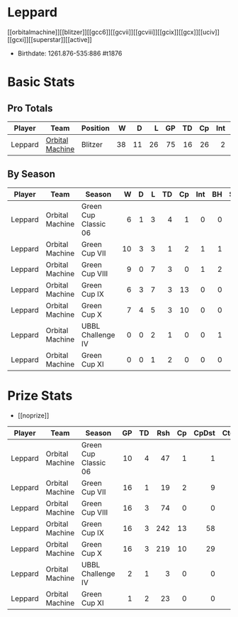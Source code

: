 # Leppard

[[orbitalmachine]][[blitzer]][[gcc6]][[gcvii]][[gcviii]][[gcix]][[gcx]][[uciv]][[gcxi]][[superstar]][[active]]

* Birthdate: 1261.876-535:886 #t1876 

# Basic Stats

## Pro Totals

| Player           | Team        | Position      | W | D | L | GP | TD | Cp | Int | BH | SI | Ki | MVP | SPP |
|------------------|-------------|---------------|--:|--:|--:|---:|---:|---:|----:|---:|---:|---:|----:|----:|
| Leppard  | [Orbital Machine](../teams/orbitalmachine) | Blitzer |   38 |   11 |   26 |   75 |   16 |   26 |    2 |    3 |    4 |    2 |    6 |  126 |

## By Season

| Player | Team         | Season          | W | D | L | TD | Cp | Int | BH | SI | Ki | MVP | SPP |
|--------|--------------|-----------------|--:|--:|--:|---:|---:|----:|---:|---:|---:|----:|----:|
| Leppard | Orbital Machine | Green Cup Classic 06 |    6 |    1 |    3 |    4 |    1 |    0 |    0 |    0 |    1 |    2 |   25 |
| Leppard | Orbital Machine | Green Cup VII        |   10 |    3 |    3 |    1 |    2 |    1 |    1 |    0 |    0 |    2 |   19 |
| Leppard | Orbital Machine | Green Cup VIII       |    9 |    0 |    7 |    3 |    0 |    1 |    2 |    1 |    1 |    2 |   29 |
| Leppard | Orbital Machine | Green Cup IX         |    6 |    3 |    7 |    3 |   13 |    0 |    0 |    1 |    0 |    0 |   24 |
| Leppard | Orbital Machine | Green Cup X          |    7 |    4 |    5 |    3 |   10 |    0 |    0 |    2 |    0 |    0 |   23 |
| Leppard | Orbital Machine | UBBL Challenge IV    |    0 |    0 |    2 |    1 |    0 |    0 |    1 |    0 |    0 |    0 |    5 |
| Leppard | Orbital Machine | Green Cup XI         |    0 |    0 |    1 |    2 |    0 |    0 |    0 |    0 |    0 |    0 |    6 |

# Prize Stats

* [[noprize]]

| Player | Team         | Season          | GP | TD | Rsh | Cp | CpDst | Ctch | Int | Cas | Blk | Sck | MVP | SPP |
|--------|--------------|-----------------|---:|---:|----:|---:|------:|-----:|----:|----:|----:|----:|----:|----:|
| Leppard | Orbital Machine | Green Cup Classic 06 | 10 |    4 |   47 |    1 |     1 |    3 |    0 |    1 |   39 |    1 |    2 |   25 |
| Leppard | Orbital Machine | Green Cup VII        | 16 |    1 |   19 |    2 |     9 |    1 |    1 |    1 |   47 |    2 |    2 |   19 |
| Leppard | Orbital Machine | Green Cup VIII       | 16 |    3 |   74 |    0 |     0 |    2 |    1 |    4 |   40 |    1 |    2 |   29 |
| Leppard | Orbital Machine | Green Cup IX         | 16 |    3 |  242 |   13 |    58 |    0 |    0 |    1 |   23 |    3 |    0 |   24 |
| Leppard | Orbital Machine | Green Cup X          | 16 |    3 |  219 |   10 |    29 |    0 |    0 |    2 |   37 |    0 |    0 |   23 |
| Leppard | Orbital Machine | UBBL Challenge IV    |  2 |    1 |    3 |    0 |     0 |    0 |    0 |    1 |    6 |    0 |    0 |    5 |
| Leppard | Orbital Machine | Green Cup XI         |  1 |    2 |   23 |    0 |     0 |    2 |    0 |    0 |    5 |    0 |    0 |    6 |